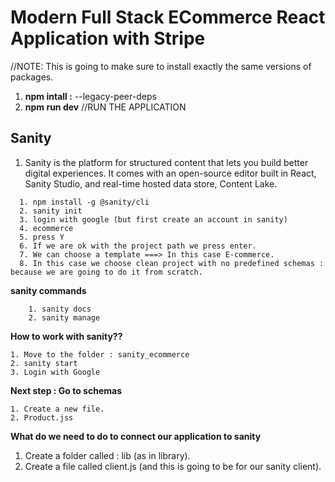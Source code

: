 # **Modern Full Stack ECommerce React Application with Stripe**

//NOTE: This is going to make sure to install exactly the same versions of packages.

1. **npm intall :** --legacy-peer-deps
2. **npm run dev** //RUN THE APPLICATION

## **Sanity**

1. Sanity is the platform for structured content that lets you build better digital experiences. It comes with an open-source editor built in React, Sanity Studio, and real-time hosted data store, Content Lake.

```
  1. npm install -g @sanity/cli
  2. sanity init
  3. login with google (but first create an account in sanity)
  4. ecommerce
  5. press Y
  6. If we are ok with the project path we press enter.
  7. We can choose a template ===> In this case E-commerce.
  8. In this case we choose clean project with no predefined schemas : because we are going to do it from scratch.
```

**sanity commands**

```
    1. sanity docs
    2. sanity manage
```

**How to work with sanity??**

```
1. Move to the folder : sanity_ecommerce
2. sanity start
3. Login with Google

```

**Next step : Go to schemas**

```
1. Create a new file.
2. Product.jss
```

**What do we need to do to connect our application to sanity**

1. Create a folder called : lib (as in library).
2. Create a file called client.js (and this is going to be for our sanity client).
